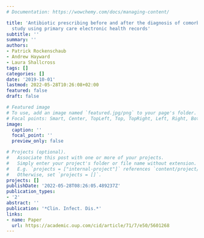 ```yaml
---
# Documentation: https://wowchemy.com/docs/managing-content/

title: 'Antibiotic prescribing before and after the diagnosis of comorbidity: a cohort
  study using primary care electronic health records'
subtitle: ''
summary: ''
authors:
- Patrick Rockenschaub
- Andrew Hayward
- Laura Shallcross
tags: []
categories: []
date: '2019-10-01'
lastmod: 2022-05-28T10:26:08+02:00
featured: false
draft: false

# Featured image
# To use, add an image named `featured.jpg/png` to your page's folder.
# Focal points: Smart, Center, TopLeft, Top, TopRight, Left, Right, BottomLeft, Bottom, BottomRight.
image:
  caption: ''
  focal_point: ''
  preview_only: false

# Projects (optional).
#   Associate this post with one or more of your projects.
#   Simply enter your project's folder or file name without extension.
#   E.g. `projects = ["internal-project"]` references `content/project/deep-learning/index.md`.
#   Otherwise, set `projects = []`.
projects: []
publishDate: '2022-05-28T08:26:05.489237Z'
publication_types:
- '2'
abstract: ''
publication: '*Clin. Infect. Dis.*'
links:
- name: Paper
  url: https://academic.oup.com/cid/article/71/7/e50/5601268
---
```

